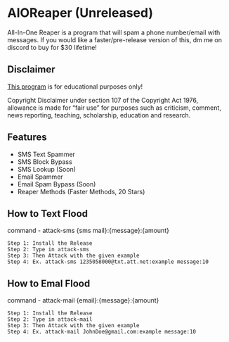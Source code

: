# AIOReaper (Unreleased)
All-In-One Reaper is a program that will spam a phone number/email with messages.
If you would like a faster/pre-release version of this, dm me on discord to buy for $30 lifetime!

## Disclaimer
[This program](https://github.com/NotSlater/SMSBomber) is for educational purposes only!

Copyright Disclaimer under section 107 of the Copyright Act 1976, allowance is made for “fair use” for purposes such as criticism, comment, news reporting, teaching, scholarship, education and research.

## Features
* SMS Text Spammer
* SMS Block Bypass
* SMS Lookup (Soon)
* Email Spammer
* Email Spam Bypass (Soon)
* Reaper Methods (Faster Methods, 20 Stars)

## How to Text Flood
command - attack-sms {sms mail}:{message}:{amount}
```
Step 1: Install the Release
Step 2: Type in attack-sms
Step 3: Then Attack with the given example
Step 4: Ex. attack-sms 1235058000@txt.att.net:example message:10
```

## How to Emal Flood
command - attack-mail {email}:{message}:{amount}
```
Step 1: Install the Release
Step 2: Type in attack-mail
Step 3: Then Attack with the given example
Step 4: Ex. attack-mail JohnDoe@gmail.com:example message:10
```
